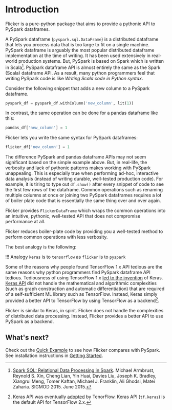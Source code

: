 # Introduction
Flicker is a pure-python package that aims to provide a pythonic API to
PySpark dataframes.

A PySpark dataframe (`pyspark.sql.DataFrame`) is a distributed dataframe that
lets you process data that is too large to fit on a single machine. PySpark
dataframe is arguably the most popular distributed dataframe implementation
at the time of writing. It has been used extensively in real-world production
systems. But, PySpark is based on Spark which is written in Scala[^1].
PySpark dataframe API is almost entirely the same as the Spark (Scala)
dataframe API. As a result, many python programmers feel that writing
PySpark code is like  _Writing Scala code in Python syntax_.

Consider the following snippet that adds a new column to a PySpark dataframe.
```python
pyspark_df = pyspark_df.withColumn('new_column', lit(1))
```
In contrast, the same operation can be done for a pandas dataframe like this:
```python
pandas_df['new_column'] = 1
```
Flicker lets you write the same syntax for PySpark dataframes:
```python
flicker_df['new_column'] = 1
```

The difference PySpark and pandas dataframe APIs may not seem significant
based on the simple example above. But, in real-life, the verbosity and lack of
pythonic patterns makes working with PySpark unappealing. This is especially
true when performing ad-hoc, interactive data analysis (instead of writing
durable, well-tested production code). For example, it is tiring to type out
`df.show()` after every snippet of code to see the first few rows of the
dataframe. Common operations such as renaming multiple columns at once or
joining two PySpark dataframes requires a lot of boiler plate code that is
essentially the same thing over and over again.

Flicker provides `FlickerDataFrame` which wraps the common operations into
an intuitive, pythonic, well-tested API that does not compromise
performance at all.
<!-- [FIXME: see design notes, pyspark vs flicker tutorial] -->
Flicker reduces boiler-plate code by providing you a well-tested method
to perform common operations with less verbosity.

The best analogy is the following:

!!! Analogy
    `keras` is to `tensorflow` as `flicker` is to `pyspark`

Some of the reasons why people found TensorFlow 1.x API tedious are the same
reasons why python programmers find PySpark dataframe API tedious.
Tediousness of using TensorFlow 1.x
[led to the invention](https://blog.keras.io/author/francois-chollet.html)
of Keras.
[Keras API](https://keras.io/why_keras/)
did not handle the mathematical and algorithmic complexities
(such as graph construction and automatic differentiation) that are required
of a self-sufficient ML library such as TensorFlow. Instead, Keras simply
provided a better API to TensorFlow by using TensorFlow as a backend[^2].

Flicker is similar to Keras, in spirit. Flicker does not handle the
complexities of distributed data processing. Instead, Flicker provides a
better API to use PySpark as a backend.

## What's next?
Check out the [Quick Example](../mkdocs/docs/getting-started/quick-example.md) to see how Flicker compares
with PySpark. See installation instructions in
[Getting Started](getting-started/installation/).

[^1]: [Spark SQL: Relational Data Processing in Spark](http://people.csail.mit.edu/matei/papers/2015/sigmod_spark_sql.pdf). Michael Armbrust, Reynold S. Xin, Cheng Lian, Yin Huai, Davies Liu, Joseph K. Bradley, Xiangrui Meng, Tomer Kaftan, Michael J. Franklin, Ali Ghodsi, Matei Zaharia. SIGMOD 2015. June 2015.
[^2]: Keras API was eventually [adopted](https://github.com/keras-team/keras/issues/5050) by TenorFlow. Keras API (`tf.keras`) is the default API for TensorFlow 2.x.

